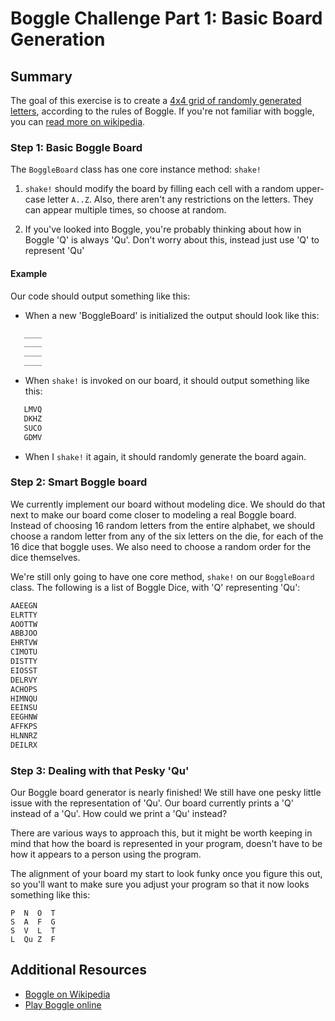# Boggle Challenge Part 1: Basic Board Generation

## Summary

The goal of this exercise is to create a [4x4 grid of randomly generated letters](https://s-media-cache-ak0.pinimg.com/originals/f0/92/03/f09203920ca7db9c7f3e9247308a8482.jpg), according to the rules of Boggle. If you're not familiar with boggle, you can [read more on wikipedia](3).


### Step 1: Basic Boggle Board


The `BoggleBoard` class has one core instance method: `shake!`

1. `shake!` should modify the board by filling each cell with a random upper-case letter `A..Z`. Also, there aren't any restrictions on the letters. They can appear multiple times, so choose at random.

2. If you've looked into Boggle, you're probably thinking about how in Boggle 'Q' is always 'Qu'. Don't worry about this, instead just use 'Q' to represent 'Qu'

#### Example

Our code should output something like this:

* When a new 'BoggleBoard' is initialized the output should look like this:

```python
   ____
   ____
   ____
   ____
```

* When `shake!` is invoked on our board, it should output something like this:

```python
   LMVQ
   DKHZ
   SUCO
   GDMV
```

* When I `shake!` it again, it should randomly generate the board again.

### Step 2: Smart Boggle board

We currently implement our board without modeling dice. We should do that next to make our board come closer to modeling a real Boggle board. Instead of choosing 16 random letters from the entire alphabet, we should choose a random letter from any of the six letters on the die, for each of the 16 dice that boggle uses. We also need to choose a random order for the dice themselves. 


We're still only going to have one core method, `shake!` on our `BoggleBoard` class. The following is a list of Boggle Dice, with 'Q' representing 'Qu':

```python
AAEEGN
ELRTTY
AOOTTW
ABBJOO
EHRTVW
CIMOTU
DISTTY
EIOSST
DELRVY
ACHOPS
HIMNQU
EEINSU
EEGHNW
AFFKPS
HLNNRZ
DEILRX
```

### Step 3: Dealing with that Pesky 'Qu'

Our Boggle board generator is nearly finished! We still have one pesky little issue with the representation of 'Qu'. Our board currently prints a 'Q' instead of a 'Qu'. How could we print a 'Qu' instead?

There are various ways to approach this, but it might be worth keeping in mind that how the board is represented in your program, doesn't have to be how it appears to a person using the program.

The alignment of your board my start to look funky once you figure this out, so you'll want to make sure you adjust your program so that it now looks something like this:

```text
P  N  O  T
S  A  F  G
S  V  L  T
L  Qu Z  F
```

## Additional Resources
* [Boggle on Wikipedia](http://en.wikipedia.org/wiki/Boggle)
* [Play Boggle online](http://www.wordplays.com/boggle)
